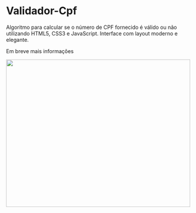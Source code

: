 # Validador-Cpf
Algoritmo para calcular se o número de CPF fornecido é válido ou não utilizando HTML5, CSS3 e JavaScript. Interface com layout moderno e elegante.

Em breve mais informações

<img src="https://img.elo7.com.br/product/original/2B5FF21/em-manutencao-placas-sinalizacao.jpg" width="500px" height="400px">
